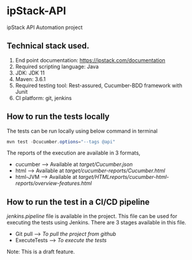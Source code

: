 # ipStack-API
ipStack API Automation project

## Technical stack used.
  1. End point documentation: https://ipstack.com/documentation
  2. Required scripting language: Java 
  3. JDK: JDK 11
  4. Maven: 3.6.1
  5. Required testing tool: Rest-assured, Cucumber-BDD framework with Junit
  6. CI platform: git, jenkins

## How to run the tests locally
The tests can be run locally using below command in terminal
```java
mvn test -Dcucumber.options="--tags @api"
```

The reports of the execution are available in 3 formats,
* cucumber --> Available at *target/Cucumber.json*
* html --> Available at *target/cucumber-reports/Cucumber.html*
* html-JVM --> Available at *target/HTMLreports/cucumber-html-reports/overview-features.html*


## How to run the test in a CI/CD pipeline
_jenkins.pipeline_ file is available in the project. This file can be used for executing the tests using Jenkins.
There are 3 stages available in this file.
* Git pull --> *To pull the project from github*
* ExecuteTests --> *To execute the tests*

Note: This is a draft feature.
